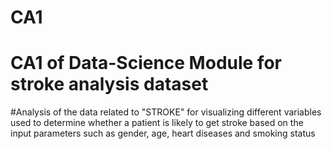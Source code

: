 # CA1
# CA1 of Data-Science Module for stroke analysis dataset
#Analysis of the data related to "STROKE" for visualizing different variables used to determine whether a patient is likely to get stroke based on the input parameters such as gender, age, heart diseases and smoking status

